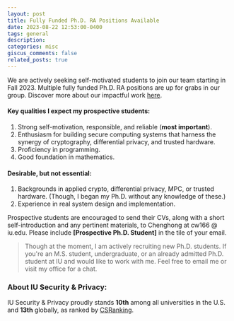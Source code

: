```yaml
---
layout: post
title: Fully Funded Ph.D. RA Positions Available
date: 2023-08-22 12:53:00-0400
tags: general
description:
categories: misc
giscus_comments: false
related_posts: true
---
```


We are actively seeking self-motivated students to join our team starting in Fall 2023. Multiple fully funded Ph.D. RA positions are up for grabs in our group. Discover more about our impactful work [here](https://www.lovingmage.com/projects/).

#### Key qualities I expect my prospective students:

1. Strong self-motivation, responsible, and reliable (**most important**).
2. Enthusiasm for building secure computing systems that harness the synergy of cryptography, differential privacy, and trusted hardware.
3. Proficiency in programming.
4. Good foundation in mathematics.

#### Desirable, but not essential:

1. Backgrounds in applied crypto, differential privacy, MPC, or trusted hardware. (Though, I began my Ph.D. without any knowledge of these.)
2. Experience in real system design and implementation.

Prospective students are encouraged to send their CVs, along with a short self-introduction and any pertinent materials, to Chenghong at cw166 @ iu.edu. Please include **[Prospective Ph.D. Student]** in the tile of your email.

> Though at the moment, I am actively recruiting new Ph.D. students. If you're an M.S. student, undergraduate, or an already admitted Ph.D. student at IU and would like to work with me. Feel free to email me or visit my office for a chat.

### About IU Security & Privacy:
IU Security & Privacy proudly stands **10th** among all universities in the U.S. and **13th** globally, as ranked by [CSRanking](https://csrankings.org/#/index?sec&us).




